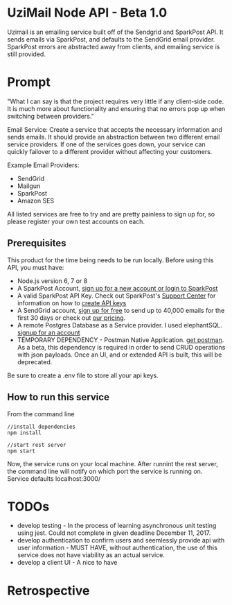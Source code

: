 # UziMail Node API - Beta 1.0

Uzimail is an emailing service built off of the Sendgrid and SparkPost API. It
sends emails via SparkPost, and defaults to the SendGrid email provider.
SparkPost errors are abstracted away from clients, and emailing service is still
provided.

# Prompt

"What I can say is that the project requires very little if any client-side
code. It is much more about functionality and ensuring that no errors pop up
when switching between providers."

Email Service: Create a service that accepts the necessary information and sends
emails. It should provide an abstraction between two different email service
providers. If one of the services goes down, your service can quickly failover
to a different provider without affecting your customers.

Example Email Providers:

* SendGrid
* Mailgun
* SparkPost
* Amazon SES

All listed services are free to try and are pretty painless to sign up for, so
please register your own test accounts on each.

## Prerequisites

This product for the time being needs to be run locally. Before using this API,
you must have:

* Node.js version 6, 7 or 8
* A SparkPost Account,
  [sign up for a new account or login to SparkPost](https://app.sparkpost.com/)
* A valid SparkPost API Key. Check out SparkPost's
  [Support Center](https://support.sparkpost.com/) for information on how to
  [create API keys](https://support.sparkpost.com/customer/portal/articles/1933377-create-api-keys)
* A SendGrid account,
  [sign up for free](https://sendgrid.com/free?source=sendgrid-nodejs) to send
  up to 40,000 emails for the first 30 days or check out
  [our pricing](https://sendgrid.com/pricing?source=sendgrid-nodejs).
* A remote Postgres Database as a Service provider. I used elephantSQL.
  [signup for an account](https://customer.elephantsql.com/login)
* TEMPORARY DEPENDENCY - Postman Native Application.
  [get postman](https://www.getpostman.com/). As a beta, this dependency is
  required in order to send CRUD operations with json payloads. Once an UI, and
  or extended API is built, this will be deprecated.

Be sure to create a .env file to store all your api keys.

## How to run this service

From the command line

```cli
//install dependencies
npm install

//start rest server
npm start
```

Now, the service runs on your local machine. After runnint the rest server, the
command line will notify on which port the service is running on. Service
defaults localhost:3000/

# TODOs

* develop testing - In the process of learning asynchronous unit testing using
  jest. Could not complete in given deadline December 11, 2017.
* develop authentication to confirm users and seemlessly provide api with user
  information - MUST HAVE, without authentication, the use of this service does
  not have viability as an actual service.
* develop a client UI - A nice to have

# Retrospective
